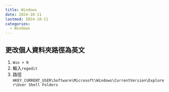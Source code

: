 ```yaml
---
title: Windows
date: 2024-10-11
lastmod: 2024-10-11
categories:
  - Windows
---
```


## 更改個人資料夾路徑為英文

1. `Win + R`
2. 輸入`regedit`
3. 路徑`HKEY_CURRENT_USER\Software\Microsoft\Windows\CurrentVersion\Explorer\User Shell Folders`
